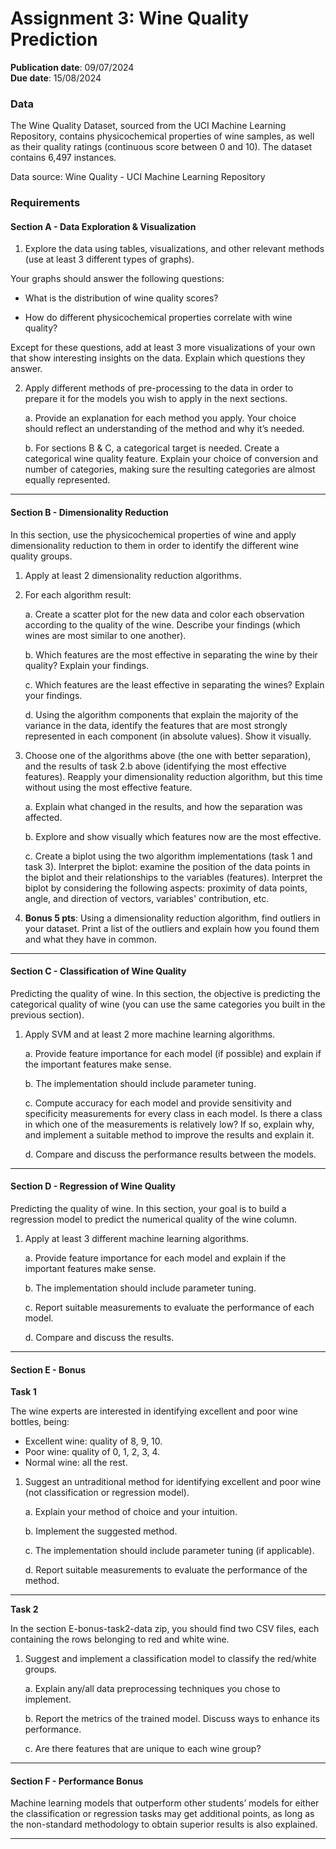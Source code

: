 
# Assignment 3: Wine Quality Prediction

**Publication date**: 09/07/2024  
**Due date**: 15/08/2024

### Data

The Wine Quality Dataset, sourced from the UCI Machine Learning Repository, contains physicochemical properties of wine samples, as well as their quality ratings (continuous score between 0 and 10). The dataset contains 6,497 instances.

Data source: Wine Quality - UCI Machine Learning Repository

### Requirements

#### Section A - Data Exploration & Visualization 

1. Explore the data using tables, visualizations, and other relevant methods (use at least 3 different types of graphs).

Your graphs should answer the following questions:

- What is the distribution of wine quality scores?

- How do different physicochemical properties correlate with wine quality?

Except for these questions, add at least 3 more visualizations of your own that show interesting insights on the data. Explain which questions they answer.

2. Apply different methods of pre-processing to the data in order to prepare it for the models you wish to apply in the next sections.

    a. Provide an explanation for each method you apply. Your choice should reflect an understanding of the method and why it’s needed.

    b. For sections B & C, a categorical target is needed. Create a categorical wine quality feature. Explain your choice of conversion and number of categories, making sure the resulting categories are almost equally represented.

---

#### Section B - Dimensionality Reduction 

In this section, use the physicochemical properties of wine and apply dimensionality reduction to them in order to identify the different wine quality groups.

1. Apply at least 2 dimensionality reduction algorithms.

2. For each algorithm result:

    a. Create a scatter plot for the new data and color each observation according to the quality of the wine. Describe your findings (which wines are most similar to one another).

    b. Which features are the most effective in separating the wine by their quality? Explain your findings.

    c. Which features are the least effective in separating the wines? Explain your findings.

    d. Using the algorithm components that explain the majority of the variance in the data, identify the features that are most strongly represented in each component (in absolute values). Show it visually.

3. Choose one of the algorithms above (the one with better separation), and the results of task 2.b above (identifying the most effective features). Reapply your dimensionality reduction algorithm, but this time without using the most effective feature.

    a. Explain what changed in the results, and how the separation was affected.

    b. Explore and show visually which features now are the most effective.

    c. Create a biplot using the two algorithm implementations (task 1 and task 3). Interpret the biplot: examine the position of the data points in the biplot and their relationships to the variables (features). Interpret the biplot by considering the following aspects: proximity of data points, angle, and direction of vectors, variables' contribution, etc.

4. **Bonus 5 pts**: Using a dimensionality reduction algorithm, find outliers in your dataset. Print a list of the outliers and explain how you found them and what they have in common.

---

#### Section C - Classification of Wine Quality 

Predicting the quality of wine. In this section, the objective is predicting the categorical quality of wine (you can use the same categories you built in the previous section).

1. Apply SVM and at least 2 more machine learning algorithms.

    a. Provide feature importance for each model (if possible) and explain if the important features make sense.

    b. The implementation should include parameter tuning.

    c. Compute accuracy for each model and provide sensitivity and specificity measurements for every class in each model. Is there a class in which one of the measurements is relatively low? If so, explain why, and implement a suitable method to improve the results and explain it.

    d. Compare and discuss the performance results between the models.

---

#### Section D - Regression of Wine Quality 

Predicting the quality of wine. In this section, your goal is to build a regression model to predict the numerical quality of the wine column.

1. Apply at least 3 different machine learning algorithms.

    a. Provide feature importance for each model and explain if the important features make sense.

    b. The implementation should include parameter tuning.

    c. Report suitable measurements to evaluate the performance of each model.

    d. Compare and discuss the results.

---

#### Section E - Bonus

**Task 1**

The wine experts are interested in identifying excellent and poor wine bottles, being:

- Excellent wine: quality of 8, 9, 10.
- Poor wine: quality of 0, 1, 2, 3, 4.
- Normal wine: all the rest.

1. Suggest an untraditional method for identifying excellent and poor wine (not classification or regression model).

    a. Explain your method of choice and your intuition.

    b. Implement the suggested method.

    c. The implementation should include parameter tuning (if applicable).

    d. Report suitable measurements to evaluate the performance of the method.

---

**Task 2**

In the section E-bonus-task2-data zip, you should find two CSV files, each containing the rows belonging to red and white wine.

1. Suggest and implement a classification model to classify the red/white groups.

    a. Explain any/all data preprocessing techniques you chose to implement.

    b. Report the metrics of the trained model. Discuss ways to enhance its performance.

    c. Are there features that are unique to each wine group?

---

#### Section F - Performance Bonus 

Machine learning models that outperform other students’ models for either the classification or regression tasks may get additional points, as long as the non-standard methodology to obtain superior results is also explained.

---

